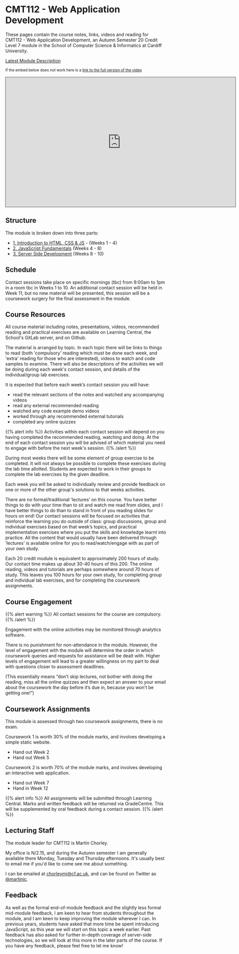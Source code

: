 # CMT112 - Web Application Development

These pages contain the course notes, links, videos and reading for CMT112 - Web Application Development, an Autumn Semester 20 Credit Level 7 module in the School of Computer Science & Informatics at Cardiff University.

[Latest Module Description](https://data.cardiff.ac.uk/legacy/grails/module/CMT112/18A.html)

<p><small>If the embed below does not work here is a <a href="https://cardiff.cloud.panopto.eu/Panopto/Pages/Viewer.aspx?id=4e92212f-eb52-4f61-ad7f-a96800d94f42" target="blank">link to the full version of the video</a></small></p>
<iframe src="https://cardiff.cloud.panopto.eu/Panopto/Pages/Embed.aspx?id=4e92212f-eb52-4f61-ad7f-a96800d94f42&v=1" width="720" height="405" style="padding: 0px; border: 1px solid #464646;" frameborder="0" allowfullscreen allow="autoplay"></iframe>

## Structure

The module is broken down into three parts:

* [1. Introduction to HTML, CSS & JS](part-1) - (Weeks 1 - 4)
* [2. JavaScript Fundamentals](part-2) (Weeks 4 - 8)
* [3. Server Side Development](part-3) (Weeks 8 - 10)



## Schedule

Contact sessions take place on specific mornings (tbc) from 9:00am to 1pm in a room tbc in Weeks 1 to 10. An additional contact session will be held in Week 11, but no new material will be presented, this session will be a coursework surgery for the final assessment in the module.


## Course Resources

All course material including notes, presentations, videos, recommended reading and practical exercises are available on Learning Central, the School's GitLab server, and on Github.

The material is arranged by topic. In each topic there will be links to things to read (both 'compulsory' reading which must be done each week, and 'extra' reading for those who are interested), videos to watch and code samples to examine. There will also be descriptions of the activities we will be doing during each week's contact session, and details of the individual/group lab exercises.

It is expected that before each week’s contact session you will have:

* read the relevant sections of the notes and watched any accompanying videos
* read any external recommended reading
* watched any code example demo videos
* worked through any recommended external tutorials
* completed any online quizzes

{{% alert info %}}
Activities within each contact session will depend on you having completed the recommended reading, watching and doing. At the end of each contact session you will be advised of which material you need to engage with before the next week's session.
{{% /alert %}}

During most weeks there will be some element of group exercise to be completed. It will not always be possible to complete these exercises during the lab time allotted. Students are expected to work in their groups to complete the lab exercises by the given deadline.

Each week you will be asked to individually review and provide feedback on one or more of the other group's solutions to that weeks activities.

There are no formal/traditional ‘lectures’ on this course. You have better things to do with your time than to sit and watch me read from slides, and I have better things to do than to stand in front of you reading slides for hours on end! Our contact sessions will be focused on activities that reinforce the learning you do outside of class: group discussions, group and individual exercises based on that week’s topics, and practical implementation exercises where you put the skills and knowledge learnt into practice. All the content that would usually have been delivered through ‘lectures’ is available online for you to read/watch/engage with as part of your own study.

Each 20 credit module is equivalent to approximately 200 hours of study. Our contact time makes up about 30-40 hours of this 200. The online reading, videos and tutorials are perhaps somewhere around 70 hours of study. This leaves you 100 hours for your own study, for completing group and individual lab exercises, and for completing the coursework assignments.

## Course Engagement

{{% alert warning %}}
All contact sessions for the course are compulsory.
{{% /alert %}}

Engagement with the online activities may be monitored through analytics software.

There is no punishment for non-attendance in the module. However, the level of engagement with the module will determine the order in which coursework queries and requests for assistance will be dealt with. Higher levels of engagement will lead to a greater willingness on my part to deal with questions closer to assessment deadlines.

(This essentially means “don’t skip lectures, not bother with doing the reading, miss all the online quizzes and then expect an answer to your email about the coursework the day before it’s due in, because you won’t be getting one!”)

## Coursework Assignments
This module is assessed through two coursework assignments, there is no exam.

Coursework 1 is worth 30% of the module marks, and involves developing a simple static website.

* Hand out Week 2
* Hand out Week 5

Coursework 2 is worth 70% of the module marks, and involves developing an interactive web application.

* Hand out Week 7
* Hand in Week 12

{{% alert info %}}
All assignments will be submitted through Learning Central. Marks and written feedback will be returned via GradeCentre. This will be supplemented by oral feedback during a contact session.
{{% /alert %}}

## Lecturing Staff

The module leader for CMT112 is Martin Chorley.

My office is N/2.15, and during the Autumn semester I am generally available there Monday, Tuesday and Thursday afternoons. It's usually best to email me if you'd like to come see me about something.

I can be emailed at [chorleymj@cf.ac.uk](mailto:chorleymj@cardiff.ac.uk), and can be found on Twitter as [@martinjc](https://www.twitter.com/martinjc).

## Feedback

As well as the formal end-of-module feedback and the slightly less formal mid-module feedback, I am keen to hear from students throughout the module, and I am keen to keep improving the module wherever I can. In previous years, students have asked that more time be spent introducing JavaScript, so this year we will start on this topic a week earlier. Past feedback has also asked for further in-depth coverage of server-side technologies, so we will look at this more in the later parts of the course. If you have any feedback, please feel free to let me know!